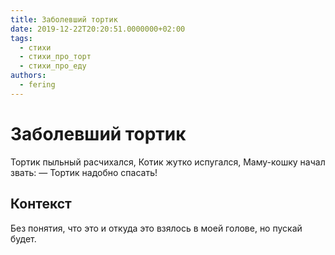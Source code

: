 ```yaml
---
title: Заболевший тортик
date: 2019-12-22T20:20:51.0000000+02:00
tags:
  - стихи
  - стихи_про_торт
  - стихи_про_еду
authors:
  - fering
---
```

# Заболевший тортик

Тортик пыльный расчихался,
Котик жутко испугался,
Маму-кошку начал звать:
— Тортик надобно спасать!

## Контекст
Без понятия, что это и откуда это взялось в моей голове, но пускай будет.